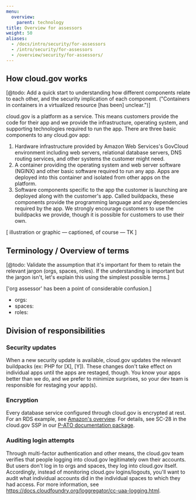 ```yaml
---
menu:
  overview:
    parent: technology
title: Overview for assessors
weight: 50
aliases:
  - /docs/intro/security/for-assessors
  - /intro/security/for-assessors
  - /overview/security/for-assessors/
---
```


## How cloud.gov works

[@todo: Add a quick start to understanding how different components relate to each other, and the security implication of each component. ("Containers in containers in a virtualized resource [has been] unclear.")]

cloud.gov is a platform as a service. This means customers provide the code for their app and we provide the infrastructure, operating system, and supporting technologies required to run the app. There are three basic components to any cloud.gov app:

1. Hardware infrastructure provided by Amazon Web Services's GovCloud environment including web servers, relational database servers, DNS routing services, and other systems the customer might need.
1. A container providing the operating system and web server software (NGINX) and other basic software required to run any app. Apps are deployed into this container and isolated from other apps on the platform.
1. Software components specific to the app the customer is launching are deployed along with the customer's app. Called buildpacks, these components provide the programming language and any dependencies required by the app. We strongly encourage customers to use the buildpacks we provide, though it is possible for customers to use their own.

[ illustration or graphic — captioned, of course — TK ]


## Terminology / Overview of terms

[@todo: Validate the assumption that it's important for them to retain the relevant jargon (orgs, spaces, roles). If the understanding is important but the jargon isn't, let's explain this using the simplest possible terms.]

['org assessor' has been a point of considerable confusion.]

- orgs:
- spaces:
- roles:


## Division of responsibilities

### Security updates

When a new security update is available, cloud.gov updates the relevant buildpacks (ex: PHP for [X], [Y]). These changes don't take effect on individual apps until the apps are restaged, though. You know your apps better than we do, and we prefer to minimize surprises, so your dev team is responsible for restaging your app(s).

### Encryption

Every database service configured through cloud.gov is encrypted at rest. For an RDS example, see [Amazon's overview](http://docs.aws.amazon.com/AmazonRDS/latest/UserGuide/Overview.Encryption.html). For details, see SC-28 in the cloud.gov SSP in our [P-ATO documentation package](https://cloud.gov/overview/security/fedramp-tracker/#how-you-can-use-this-p-ato).

### Auditing login attempts

Through multi-factor authentication and other means, the cloud.gov team verifies that people logging into cloud.gov legitimately own their accounts. But users don't log in to orgs and spaces, they log into cloud.gov itself. Accordingly, instead of monitoring cloud.gov logins/logouts, you'll want to audit what individual accounts did in the individual spaces to which they had access. For more information, see https://docs.cloudfoundry.org/loggregator/cc-uaa-logging.html.

